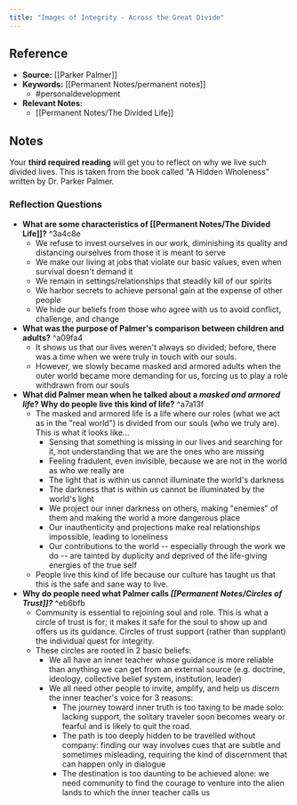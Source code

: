 ```yaml
---
title: "Images of Integrity - Across the Great Divide"
---
```

## Reference
- **Source:** [[Parker Palmer]]
- **Keywords:** [[Permanent Notes/permanent notes]]
	- #personaldevelopment 
- **Relevant Notes:** 
	- [[Permanent Notes/The Divided Life]]
## Notes
Your **third required reading** will get you to reflect on why we live such divided lives. This is taken from the book called "A Hidden Wholeness" written by Dr. Parker Palmer.

### Reflection Questions
-   **What are some characteristics of [[Permanent Notes/The Divided Life]]?** ^3a4c8e
	- We refuse to invest ourselves in our work, diminishing its quality and distancing ourselves from those it is meant to serve
	- We make our living at jobs that violate our basic values, even when survival doesn't demand it
	- We remain in settings/relationships that steadily kill of our spirits
	- We harbor secrets to achieve personal gain at the expense of other people
	- We hide our beliefs from those who agree with us to avoid conflict, challenge, and change
-   **What was the purpose of Palmer's comparison between children and adults?** ^a09fa4
	- It shows us that our lives weren't always so divided; before, there was a time when we were truly in touch with our souls.
	- However, we slowly became masked and armored adults when the outer world became more demanding for us, forcing us to play a role withdrawn from our souls
-   **What did Palmer mean when he talked about a _masked and armored life_? Why do people live this kind of life?** ^a7a13f
	- The masked and armored life is a life where our roles (what we act as in the "real world") is divided from our souls (who we truly are). This is what it looks like...
		- Sensing that something is missing in our lives and searching for it, not understanding that we are the ones who are missing
		- Feeling fradulent, even invisible, because we are not in the world as who we really are
		- The light that is within us cannot illuminate the world's darkness
		- The darkness that is within us cannot be illuminated by the world's light
		- We project our inner darkness on others, making "enemies" of them and making the world a more dangerous place
		- Our inauthenticity and projections make real relationships impossible, leading to loneliness
		- Our contributions to the world -- especially through the work we do -- are tainted by duplicity and deprived of the life-giving energies of the true self
	- People live this kind of life because our culture has taught us that this is the safe and sane way to live.
-   **Why do people need what Palmer calls _[[Permanent Notes/Circles of Trust]]?_** ^eb6bfb
	- Community is essential to rejoining soul and role. This is what a circle of trust is for; it makes it safe for the soul to show up and offers us its guidance. Circles of trust support (rather than supplant) the individual quest for integrity. 
	- These circles are rooted in 2 basic beliefs:
		- We all have an inner teacher whose guidance is more reliable than anything we can get from an external source (e.g. doctrine, ideology, collective belief system, institution, leader)
		- We all need other people to invite, amplify, and help us discern the inner teacher's voice for 3 reasons:
			- The journey toward inner truth is too taxing to be made solo: lacking support, the solitary traveler soon becomes weary or fearful and is likely to quit the road.
			- The path is too deeply hidden to be travelled without company: finding our way involves cues that are subtle and sometimes misleading, requiring the kind of discernment that can happen only in dialogue
			- The destination is too daunting to be achieved alone: we need community to find the courage to venture into the alien lands to which the inner teacher calls us